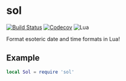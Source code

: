 sol
===

[![Build Status](https://travis-ci.org/oniietzschan/sol.svg?branch=master)](https://travis-ci.org/oniietzschan/sol)
[![Codecov](https://codecov.io/gh/oniietzschan/sol/branch/master/graph/badge.svg)](https://codecov.io/gh/oniietzschan/sol)
![Lua](https://img.shields.io/badge/Lua-JIT%2C%205.1%2C%205.2%2C%205.3-blue.svg)

Format esoteric date and time formats in Lua!

Example
-------

```lua
local Sol = require 'sol'
```
